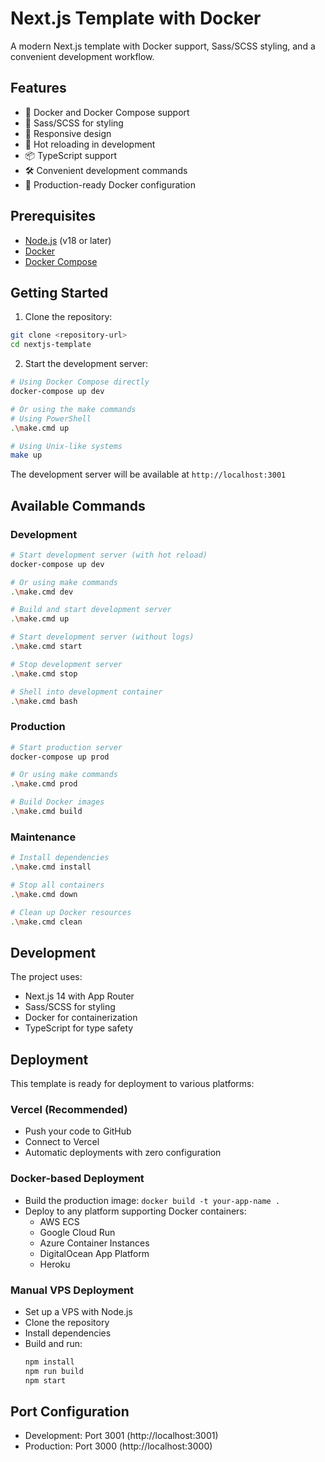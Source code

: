 # Next.js Template with Docker

A modern Next.js template with Docker support, Sass/SCSS styling, and a convenient development workflow.

## Features

- 🐳 Docker and Docker Compose support
- 🎨 Sass/SCSS for styling
- 📱 Responsive design
- 🔄 Hot reloading in development
- 📦 TypeScript support
- 🛠️ Convenient development commands
- 🚀 Production-ready Docker configuration

## Prerequisites

- [Node.js](https://nodejs.org/) (v18 or later)
- [Docker](https://www.docker.com/products/docker-desktop/)
- [Docker Compose](https://docs.docker.com/compose/install/)

## Getting Started

1. Clone the repository:
```bash
git clone <repository-url>
cd nextjs-template
```

2. Start the development server:
```bash
# Using Docker Compose directly
docker-compose up dev

# Or using the make commands
# Using PowerShell
.\make.cmd up

# Using Unix-like systems
make up
```

The development server will be available at `http://localhost:3001`

## Available Commands

### Development
```bash
# Start development server (with hot reload)
docker-compose up dev

# Or using make commands
.\make.cmd dev

# Build and start development server
.\make.cmd up

# Start development server (without logs)
.\make.cmd start

# Stop development server
.\make.cmd stop

# Shell into development container
.\make.cmd bash
```

### Production
```bash
# Start production server
docker-compose up prod

# Or using make commands
.\make.cmd prod

# Build Docker images
.\make.cmd build
```

### Maintenance
```bash
# Install dependencies
.\make.cmd install

# Stop all containers
.\make.cmd down

# Clean up Docker resources
.\make.cmd clean
```

## Development

The project uses:
- Next.js 14 with App Router
- Sass/SCSS for styling
- Docker for containerization
- TypeScript for type safety

## Deployment

This template is ready for deployment to various platforms:

### Vercel (Recommended)
- Push your code to GitHub
- Connect to Vercel
- Automatic deployments with zero configuration

### Docker-based Deployment
- Build the production image: `docker build -t your-app-name .`
- Deploy to any platform supporting Docker containers:
  - AWS ECS
  - Google Cloud Run
  - Azure Container Instances
  - DigitalOcean App Platform
  - Heroku

### Manual VPS Deployment
- Set up a VPS with Node.js
- Clone the repository
- Install dependencies
- Build and run:
  ```bash
  npm install
  npm run build
  npm start
  ```

## Port Configuration
- Development: Port 3001 (http://localhost:3001)
- Production: Port 3000 (http://localhost:3000) 